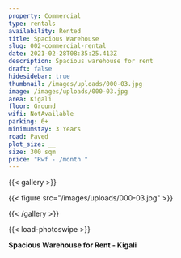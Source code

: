 ```yaml
---
property: Commercial
type: rentals
availability: Rented
title: Spacious Warehouse
slug: 002-commercial-rental
date: 2021-02-28T08:35:25.413Z
description: Spacious warehouse for rent
draft: false
hidesidebar: true
thumbnail: /images/uploads/000-03.jpg
image: /images/uploads/000-03.jpg
area: Kigali
floor: Ground
wifi: NotAvailable
parking: 6+
minimumstay: 3 Years
road: Paved
plot_size: __
size: 300 sqm
price: "Rwf - /month "
---
```

{{< gallery >}}

{{< figure src="/images/uploads/000-03.jpg" >}}

{{< /gallery >}}

{{< load-photoswipe >}}

**Spacious Warehouse for Rent - Kigali**